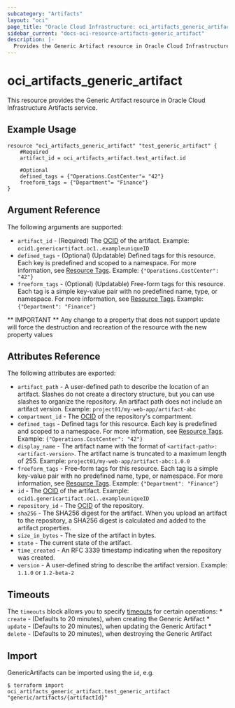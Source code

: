 ```yaml
---
subcategory: "Artifacts"
layout: "oci"
page_title: "Oracle Cloud Infrastructure: oci_artifacts_generic_artifact"
sidebar_current: "docs-oci-resource-artifacts-generic_artifact"
description: |-
  Provides the Generic Artifact resource in Oracle Cloud Infrastructure Artifacts service
---
```


# oci_artifacts_generic_artifact
This resource provides the Generic Artifact resource in Oracle Cloud Infrastructure Artifacts service.



## Example Usage

```hcl
resource "oci_artifacts_generic_artifact" "test_generic_artifact" {
	#Required
	artifact_id = oci_artifacts_artifact.test_artifact.id

	#Optional
	defined_tags = {"Operations.CostCenter"= "42"}
	freeform_tags = {"Department"= "Finance"}
}
```

## Argument Reference

The following arguments are supported:

* `artifact_id` - (Required) The [OCID](https://docs.cloud.oracle.com/iaas/Content/General/Concepts/identifiers.htm) of the artifact.  Example: `ocid1.genericartifact.oc1..exampleuniqueID` 
* `defined_tags` - (Optional) (Updatable) Defined tags for this resource. Each key is predefined and scoped to a namespace. For more information, see [Resource Tags](https://docs.cloud.oracle.com/iaas/Content/General/Concepts/resourcetags.htm).  Example: `{"Operations.CostCenter": "42"}` 
* `freeform_tags` - (Optional) (Updatable) Free-form tags for this resource. Each tag is a simple key-value pair with no predefined name, type, or namespace. For more information, see [Resource Tags](https://docs.cloud.oracle.com/iaas/Content/General/Concepts/resourcetags.htm).  Example: `{"Department": "Finance"}` 


** IMPORTANT **
Any change to a property that does not support update will force the destruction and recreation of the resource with the new property values

## Attributes Reference

The following attributes are exported:

* `artifact_path` - A user-defined path to describe the location of an artifact. Slashes do not create a directory structure, but you can use slashes to organize the repository. An artifact path does not include an artifact version.  Example: `project01/my-web-app/artifact-abc` 
* `compartment_id` - The [OCID](https://docs.cloud.oracle.com/iaas/Content/General/Concepts/identifiers.htm) of the repository's compartment.
* `defined_tags` - Defined tags for this resource. Each key is predefined and scoped to a namespace. For more information, see [Resource Tags](https://docs.cloud.oracle.com/iaas/Content/General/Concepts/resourcetags.htm).  Example: `{"Operations.CostCenter": "42"}` 
* `display_name` - The artifact name with the format of `<artifact-path>:<artifact-version>`. The artifact name is truncated to a maximum length of 255.  Example: `project01/my-web-app/artifact-abc:1.0.0` 
* `freeform_tags` - Free-form tags for this resource. Each tag is a simple key-value pair with no predefined name, type, or namespace. For more information, see [Resource Tags](https://docs.cloud.oracle.com/iaas/Content/General/Concepts/resourcetags.htm).  Example: `{"Department": "Finance"}` 
* `id` - The [OCID](https://docs.cloud.oracle.com/iaas/Content/General/Concepts/identifiers.htm) of the artifact.  Example: `ocid1.genericartifact.oc1..exampleuniqueID` 
* `repository_id` - The [OCID](https://docs.cloud.oracle.com/iaas/Content/General/Concepts/identifiers.htm) of the repository.
* `sha256` - The SHA256 digest for the artifact. When you upload an artifact to the repository, a SHA256 digest is calculated and added to the artifact properties.
* `size_in_bytes` - The size of the artifact in bytes.
* `state` - The current state of the artifact.
* `time_created` - An RFC 3339 timestamp indicating when the repository was created.
* `version` - A user-defined string to describe the artifact version.  Example: `1.1.0` or `1.2-beta-2` 

## Timeouts

The `timeouts` block allows you to specify [timeouts](https://registry.terraform.io/providers/oracle/oci/latest/docs/guides/changing_timeouts) for certain operations:
	* `create` - (Defaults to 20 minutes), when creating the Generic Artifact
	* `update` - (Defaults to 20 minutes), when updating the Generic Artifact
	* `delete` - (Defaults to 20 minutes), when destroying the Generic Artifact


## Import

GenericArtifacts can be imported using the `id`, e.g.

```
$ terraform import oci_artifacts_generic_artifact.test_generic_artifact "generic/artifacts/{artifactId}" 
```

